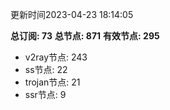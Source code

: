 更新时间2023-04-23 18:14:05

**总订阅: 73**
**总节点: 871**
**有效节点: 295**
- v2ray节点: 243
- ss节点: 22
- trojan节点: 21
- ssr节点: 9
